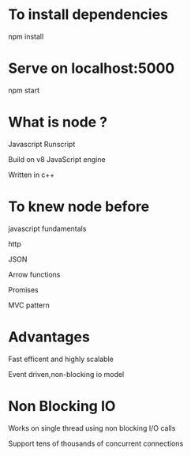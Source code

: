 # To install dependencies
npm install

# Serve on localhost:5000
npm start

# What is node ?

Javascript Runscript

Build on v8 JavaScript engine

Written in c++

# To knew node before

javascript fundamentals

http

JSON

Arrow functions

Promises

MVC pattern

# Advantages

Fast efficent and highly scalable

Event driven,non-blocking io model

# Non Blocking IO

Works on single thread using non blocking I/O calls

Support tens of thousands of concurrent connections

